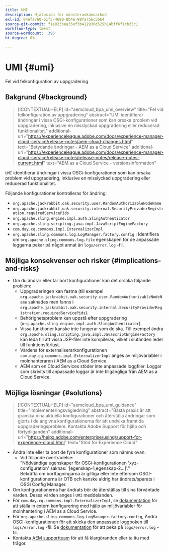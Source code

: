 ```yaml
---
title: UMI
description: Hjälpsida för mönsteravkännarkod
exl-id: 04efa760-61f5-4690-8b4e-89fa756c5b64
source-git-commit: f1e833bea35ef3b412936d529b14bff6f1cb35c1
workflow-type: tm+mt
source-wordcount: '395'
ht-degree: 0%

---
```


# UMI {#umi}

Fel vid felkonfiguration av uppgradering

## Bakgrund {#background}

>[!CONTEXTUALHELP]
>id="aemcloud_bpa_umi_overview"
>title="Fel vid felkonfiguration av uppgradering"
>abstract="UMI identifierar ändringar i vissa OSGi-konfigurationer som kan orsaka problem vid uppgradering, inklusive en misslyckad uppgradering eller reducerad funktionalitet."
>additional-url="https://experienceleague.adobe.com/docs/experience-manager-cloud-service/release-notes/aem-cloud-changes.html" text="Betydande ändringar - AEM as a Cloud Service"
>additional-url="https://experienceleague.adobe.com/docs/experience-manager-cloud-service/release-notes/release-notes/release-notes-current.html" text="AEM as a Cloud Service - versionsinformation"

`UMI` identifierar ändringar i vissa OSGi-konfigurationer som kan orsaka problem vid uppgradering, inklusive en misslyckad uppgradering eller reducerad funktionalitet.

Följande konfigurationer kontrolleras för ändring:
* `org.apache.jackrabbit.oak.security.user.RandomAuthorizableNodeName`
* `org.apache.jackrabbit.oak.security.internal.SecurityProviderRegistration.requiredServicePids`
* `org.apache.sling.engine.impl.auth.SlingAuthenticator`
* `org.apache.sling.scripting.java.impl.JavaScriptEngineFactory`
* `com.day.cq.commons.impl.ExternalizerImpl`
* `org.apache.sling.commons.log.LogManager.factory.config` : Identifiera om `org.apache.sling.commons.log.file` egenskapen för de anpassade loggarna pekar på något annat än `logs/error.log` -fil.

## Möjliga konsekvenser och risker {#implications-and-risks}

* Om du ändrar eller tar bort konfigurationer kan det orsaka följande problem:
   * Uppgraderingen kan fastna (till exempel `org.apache.jackrabbit.oak.security.user.RandomAuthorizableNodeName` saknades men fanns i `org.apache.jackrabbit.oak.security.internal.SecurityProviderRegistration.requiredServicePids`).
   * Behörighetsproblem kan uppstå efter uppgradering (`org.apache.sling.engine.impl.auth.SlingAuthenticator`).
   * Vissa funktioner kanske inte fungerar som de ska. Till exempel ändra `org.apache.sling.scripting.java.impl.JavaScriptEngineFactory` kan leda till att vissa JSP-filer inte kompileras, vilket i slutänden leder till funktionsförlust.
   * Värdena för externaliserarkonfigurationen `com.day.cq.commons.impl.ExternalizerImpl` anges av miljövariabler i molnhanteraren i AEM as a Cloud Service.
   * AEM som en Cloud Services stöder inte anpassade loggfiler. Loggar som skrivits till anpassade loggar är inte tillgängliga från AEM as a Cloud Service.

## Möjliga lösningar {#solutions}

>[!CONTEXTUALHELP]
>id="aemcloud_bpa_umi_guidance"
>title="Implementeringsvägledning"
>abstract="Bästa praxis är att granska dina aktuella konfigurationer och återställa ändringar som gjorts i de angivna konfigurationerna för att undvika framtida uppgraderingsproblem. Kontakta Adobe Support för hjälp och förtydliganden"
>additional-url="https://helpx.adobe.com/enterprise/using/support-for-experience-cloud.html" text="Stöd för Experience Cloud"

* Ändra inte eller ta bort de fyra konfigurationer som nämns ovan.
   * Vid följande överträdelse:\
     &quot;Nödvändiga egenskaper för OSGi-konfigurationen &#39;xyz-configuration&#39; saknas: &#39;[egenskap-1,egenskap-2...]&#39;.&quot;\
     Bekräfta om borttagningarna är giltiga eller inte eftersom OSGI-konfigurationerna är OTB och kanske aldrig har ändrats/sparats i OSGi Config Manager.
* Om konfigurationerna har ändrats bör de återställas till sina förväntade värden. Dessa värden anges i `UMI` meddelanden.
* För `com.day.cq.commons.impl.ExternalizerImpl`, se [dokumentation](https://experienceleague.adobe.com/docs/experience-manager-cloud-service/implementing/developer-tools/externalizer.html?lang=en) för att ställa in extern konfigurering med hjälp av miljövariabler för molnhantering i AEM as a Cloud Service.
* För `org.apache.sling.commons.log.LogManager.factory.config`, Ändra OSGI-konfigurationen för att skicka den anpassade loggboken till `logs/error.log` -fil. Se [dokumentation](https://experienceleague.adobe.com/docs/experience-manager-learn/cloud-service/debugging/debugging-aem-as-a-cloud-service/logs.html) för att peka på `logs/error.log` -fil.
* Kontakta [AEM supportteam](https://helpx.adobe.com/enterprise/using/support-for-experience-cloud.html) för att få klargöranden eller ta itu med frågor.

